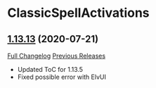 # ClassicSpellActivations

## [1.13.13](https://github.com/rgd87/ClassicSpellActivations/tree/1.13.13) (2020-07-21)
[Full Changelog](https://github.com/rgd87/ClassicSpellActivations/compare/1.13.12...1.13.13) [Previous Releases](https://github.com/rgd87/ClassicSpellActivations/releases)

- Updated ToC for 1.13.5  
- Fixed possible error with ElvUI  
